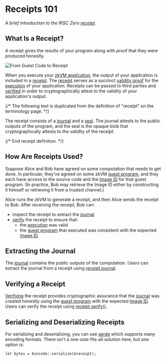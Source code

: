 # Receipts 101

_A brief introduction to the RISC Zero [receipt]._

## What Is a Receipt?

A receipt gives the results of your program along with proof that they were
produced honestly.

![From Guest Code to Receipt](/diagrams/from-rust-to-receipt.png)

When you execute your [zkVM application][zkvm], the output of your application
is included in a [receipt]. The [receipt] serves as a succinct [validity proof]
for the [execution] of your application. Receipts can be passed to third parties
and [verified][verify] in order to cryptographically attest to the validity of
your application's output.

{/* The following text is duplicated from the definition of "receipt" on the terminology page. */}

The receipt consists of a [journal] and a [seal]. The journal attests to the
public outputs of the program, and the seal is the opaque blob that
cryptographically attests to the validity of the receipt.

{/* End receipt definition. */}

## How Are Receipts Used?

Suppose Alice and Bob have agreed on some computation that needs to get done. In
particular, they've agreed on some zkVM [guest program], and they each have
access to the source code and the [Image ID] for that guest program. (In
practice, Bob may retrieve the Image ID either by constructing it himself or
retrieving it from a trusted channel.)

Alice runs the zkVM to generate a receipt, and then Alice sends the receipt to
Bob. After receiving the receipt, Bob can:

- inspect the receipt to extract the [journal]
- [verify] the receipt to ensure that:
  - the [execution] was valid
  - the [guest program] that executed was consistent with the expected [image
    ID].

## Extracting the Journal

The [journal] contains the public outputs of the computation. Users can extract
the journal from a receipt using [receipt.journal].

## Verifying a Receipt

[Verifying][verify] the receipt provides cryptographic assurance that the [journal] was
created honestly using the [guest program] with the expected [Image ID]. Users
can verify the receipt using [receipt.verify()].

## Serializing and Deserializing Receipts

For serializing and deserializing, you can use [serde] which supports many
encoding formats. There isn't a one-size-fits-all solution here, but one option
is:

`let bytes = bincode::serialize(&receipt);`

[execution]: /terminology#execution-trace
[guest program]: /terminology#guest-program
[Image ID]: /terminology#image-id
[journal]: /terminology#journal
[receipt]: /terminology#receipt
[receipt.journal]: https://docs.rs/risc0-zkvm/*/risc0_zkvm/struct.Receipt.html#structfield.journal
[receipt.verify()]: https://docs.rs/risc0-zkvm/*/risc0_zkvm/struct.Receipt.html#method.verify
[seal]: /terminology#seal
[serde]: https://crates.io/crates/serde
[validity proof]: /terminology#validity-proof
[verify]: /terminology#verify
[zkvm]: ./zkvm-overview.md
